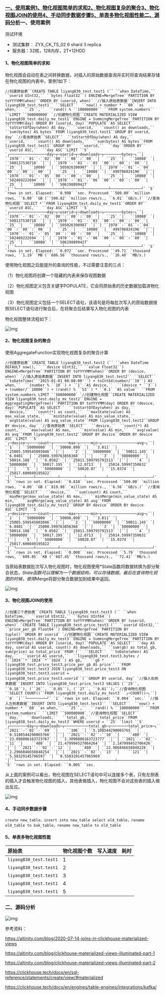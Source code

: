 ### [一、使用案例](https://cf.jd.com/pages/viewpage.action?pageId=426061733#id-物化视图实践-一、使用案例)[1、物化视图简单的求和](https://cf.jd.com/pages/viewpage.action?pageId=426061733#id-物化视图实践-1、物化视图简单的求和)[2、物化视图复杂的聚合](https://cf.jd.com/pages/viewpage.action?pageId=426061733#id-物化视图实践-2、物化视图复杂的聚合)[3、物化视图JOIN的使用](https://cf.jd.com/pages/viewpage.action?pageId=426061733#id-物化视图实践-3、物化视图JOIN的使用)[4、手动同步数据步骤](https://cf.jd.com/pages/viewpage.action?pageId=426061733#id-物化视图实践-4、手动同步数据步骤)[5、单表多物化视图性能](https://cf.jd.com/pages/viewpage.action?pageId=426061733#id-物化视图实践-5、单表多物化视图性能)[二、源码分析](https://cf.jd.com/pages/viewpage.action?pageId=426061733#id-物化视图实践-二、源码分析)一、使用案例

测试环境

- 测试集群： ZYX_CK_TS_02 6 shard 3 replica
- 服务器：32核，128内存，2T*12HDD

#### 1、物化视图简单的求和

物化视图会自动在表之间转换数据，对插入的原始数据查询并实时将查询结果存储在物化视图的内表中，案例1如下：

```
//创建原始表``CREATE TABLE liyang830_test.test1 (`` ``when DateTime,`` ``userid UInt32,`` ``bytes Float32``) ENGINE=MergeTree``PARTITION BY toYYYYMM(when)``ORDER BY (userid, when)` `//插入原始表数据``INSERT INTO liyang830_test.test1`` ``SELECT``  ``now() + number * ``60` `as when,``  ``25``,``  ``rand() % ``100000000`` ``FROM system.numbers`` ``LIMIT ``500000000` `//创建物化视图``CREATE MATERIALIZED VIEW liyang830_test.daily_mv_test1``ENGINE = SummingMergeTree``PARTITION BY toYYYYMM(day) ORDER BY (userid, day)``POPULATE``AS SELECT`` ``toStartOfDay(when) AS day,`` ``userid,`` ``count() as downloads,`` ``sum(bytes) AS bytes``FROM liyang830_test.test1``GROUP BY userid, day` `//查询原始表``SELECT``  ``toStartOfDay(when) AS day,``  ``userid,``  ``count() AS downloads,``  ``sum(bytes) AS bytes``FROM liyang830_test.test1``GROUP BY``  ``userid,``  ``day``ORDER BY``  ``userid ASC,``  ``day ASC``LIMIT ``5` `┌─────────────────day─┬─userid─┬─downloads─┬────────bytes─┐``│ ``1970``-``01``-``02` `00``:``00``:``00` `│   ``25` `│   ``10080` `│ ``500137530718` `│``│ ``1970``-``01``-``03` `00``:``00``:``00` `│   ``25` `│   ``10080` `│ ``505026390907` `│``│ ``1970``-``01``-``04` `00``:``00``:``00` `│   ``25` `│   ``10080` `│ ``499706824196` `│``│ ``1970``-``01``-``05` `00``:``00``:``00` `│   ``25` `│   ``10080` `│ ``502469222694` `│``│ ``1970``-``01``-``06` `00``:``00``:``00` `│   ``25` `│   ``10080` `│ ``506198899427` `│``└─────────────────────┴────────┴───────────┴──────────────┘` `5` `rows in set. Elapsed: ``0.998` `sec. Processed ``500.00` `million rows, ``6.00` `GB (``500.82` `million rows/s., ``6.01` `GB/s.)` `//查询物化视图``SELECT *``FROM liyang830_test.daily_mv_test1``ORDER BY``  ``userid ASC,``  ``day ASC``LIMIT ``5` `┌─────────────────day─┬─userid─┬─downloads─┬────────bytes─┐``│ ``1970``-``01``-``02` `00``:``00``:``00` `│   ``25` `│   ``10080` `│ ``500137530718` `│``│ ``1970``-``01``-``03` `00``:``00``:``00` `│   ``25` `│   ``10080` `│ ``505026390907` `│``│ ``1970``-``01``-``04` `00``:``00``:``00` `│   ``25` `│   ``10080` `│ ``499706824196` `│``│ ``1970``-``01``-``05` `00``:``00``:``00` `│   ``25` `│   ``10080` `│ ``502469222694` `│``│ ``1970``-``01``-``06` `00``:``00``:``00` `│   ``25` `│   ``10080` `│ ``506198899427` `│``└─────────────────────┴────────┴───────────┴──────────────┘` `5` `rows in set. Elapsed: ``0.072` `sec. Processed ``49.71` `thousand rows, ``1.19` `MB (``686.56` `thousand rows/s., ``16.48` `MB/s.)
```

使用物化视图之后能提升的查询的性能，不过需要注意的三点：

（1）物化视图将创建一个隐藏的内表来保存视图数据

（2）物化视图定义包含关键字POPULATE，它会将原始表的历史数据加载进物化视图

（3）物化视图定义包括一个SELECT语句，该语句是将每批次写入的原始数据按照SELECT语句进行聚合后，在将聚合后结果写入物化视图的内表

物化视图整体流程如下：

![img](https://cf.jd.com/download/attachments/426061733/%E7%89%A9%E5%8C%96%E8%A7%86%E5%9B%BE%E5%88%86%E6%9E%90-Page-2.png?version=1&modificationDate=1614050632000&api=v2)

#### 2、物化视图复杂的聚合

使用AggregateFunction实现物化视图复杂的聚合计算

```
//创建原始表``CREATE TABLE liyang830_test.test2 (`` ``when DateTime DEFAULT now(),`` ``device UInt32,`` ``value Float32``) ENGINE=MergeTree``PARTITION BY toYYYYMM(when)``ORDER BY (device, when)` `//插入原始表数据``INSERT INTO liyang830_test.test2`` ``SELECT``  ``toDateTime(``'2015-01-01 00:00:00'``) + toInt64(number/``10``) AS when,``  ``(number % ``10``) + ``1` `AS device,``  ``(device * ``3``) + (number/``10000``) + (rand() % ``53``) * ``0.1` `AS value`` ``FROM system.numbers LIMIT ``500000000` `//创建物化视图``CREATE MATERIALIZED VIEW liyang830_test.daily_mv_test2``ENGINE = AggregatingMergeTree()``PARTITION BY toYYYYMM(day) ORDER BY (device, day)``POPULATE``AS SELECT``  ``toStartOfDay(when) as day,``  ``device,``  ``count(*) as count,``  ``maxState(value) AS max_value_state,``  ``minState(value) AS min_value_state,``  ``avgState(value) AS avg_value_state``FROM liyang830_test.test2``GROUP BY device, day` `//查询原始表``SELECT``  ``device,``  ``count(*) AS count,``  ``max(value) AS max,``  ``min(value) AS min,``  ``avg(value) AS avg``FROM liyang830_test.test2``GROUP BY device``ORDER BY device ASC``LIMIT ``5` `┌─device─┬────count─┬───────max─┬─────min─┬────────────────avg─┐``│   ``1` `│ ``50000000` `│ ``50008.098` `│  ``3.011` `│ ``25005.599545003046` `│``│   ``2` `│ ``50000000` `│ ``50011.145` `│ ``6.0401` `│ ``25008.599763856368` `│``│   ``3` `│ ``50000000` `│ ``50014.188` `│ ``9.0502` `│ ``25011.599795791513` `│``│   ``4` `│ ``50000000` `│ ``50017.195` `│ ``12.0713` `│ ``25014.59997350632` `│``│   ``5` `│ ``50000000` `│ ``50020.07` `│ ``15.0374` `│ ``25017.600049195822` `│``└────────┴──────────┴───────────┴─────────┴────────────────────┘` `5` `rows in set. Elapsed: ``0.610` `sec. Processed ``500.00` `million rows, ``4.00` `GB (``819.98` `million rows/s., ``6.56` `GB/s.)` `//查询物化视图``SELECT``  ``device,``  ``sum(count) AS count,``  ``maxMerge(max_value_state) AS max,``  ``minMerge(min_value_state) AS min,``  ``avgMerge(avg_value_state) AS avg``FROM liyang830_test.daily_mv_test2``GROUP BY device``ORDER BY device ASC``LIMIT ``5` `┌─device─┬────count─┬───────max─┬─────min─┬────────────────avg─┐``│   ``1` `│ ``50000000` `│ ``50008.098` `│  ``3.011` `│ ``25005.599545003046` `│``│   ``2` `│ ``50000000` `│ ``50011.145` `│ ``6.0401` `│ ``25008.599763856368` `│``│   ``3` `│ ``50000000` `│ ``50014.188` `│ ``9.0502` `│ ``25011.599795791513` `│``│   ``4` `│ ``50000000` `│ ``50017.195` `│ ``12.0713` `│ ``25014.59997350631` `│``│   ``5` `│ ``50000000` `│ ``50020.07` `│ ``15.0374` `│ ``25017.600049195822` `│``└────────┴──────────┴───────────┴─────────┴────────────────────┘` `5` `rows in set. Elapsed: ``0.008` `sec. Processed ``5.79` `thousand rows, ``609.85` `KB (``687.45` `thousand rows/s., ``72.41` `MB/s.)
```

当原始表数据批次写入物化视图时，物化视图使用*State函数将数据转换为部分聚合状态，*State函数可以理解为一个数据结构，可以存储数据。最后在查询物化视图的时候，使用*Merge将部分聚合数据加到结果中返回。

![img](https://cf.jd.com/download/attachments/426061733/%E7%89%A9%E5%8C%96%E8%A7%86%E5%9B%BE%E5%88%86%E6%9E%90-Page-3.png?version=1&modificationDate=1612429721000&api=v2)



#### 3、物化视图JOIN的使用

```
//创建三个原始表``CREATE TABLE liyang830_test.test3 (`` ``when DateTime,`` ``userid UInt32,`` ``bytes UInt64``) ENGINE=MergeTree``PARTITION BY toYYYYMM(when)``ORDER BY (userid, when)` `CREATE TABLE liyang830_test.price_test3 (`` ``userid UInt32,`` ``price_per_gb Float64``) ENGINE=MergeTree``PARTITION BY tuple()``ORDER BY userid` `//创建物化视图``CREATE MATERIALIZED VIEW liyang830_test.daily_mv_test3``ENGINE = SummingMergeTree``PARTITION BY toYYYYMM(day) ORDER BY (userid, day)``POPULATE``AS SELECT`` ``day AS day, userid AS userid, count() AS downloads,`` ``sum(gb) as total_gb, sum(price) as total_price``FROM (`` ``SELECT``  ``toDate(when) AS day,``  ``userid AS userid,``  ``liyang830_test.test3.bytes / (``1024``*``1024``*``1024``) AS gb,``  ``gb * liyang830_test.price_test3.price_per_gb AS price`` ``FROM liyang830_test.test3 JOIN liyang830_test.price_test3 ON liyang830_test.test3.userid = liyang830_test.price_test3.userid``)``GROUP BY userid, day` `//插入右侧表数据``INSERT INTO liyang830_test.price_test3 VALUES (``25``, ``0.10``), (``26``, ``0.05``), (``27``, ``0.01``);``//查询物化视图``SELECT COUNT()``FROM liyang830_test.daily_mv_test3` `┌─COUNT()─┐``│    ``0` `│``└─────────┘` `1` `rows in set. Elapsed: ``0.004` `sec.` `//插入左侧表数据``INSERT INTO liyang830_test.test3`` ``SELECT``  ``now() + number * ``60` `as when,``  ``25``,``  ``rand() % ``100000000`` ``FROM system.numbers`` ``LIMIT ``500000000` `//查询物化视图``SELECT``  ``day,``  ``downloads,``  ``total_gb,``  ``total_price``FROM liyang830_test.daily_mv_test3``WHERE userid = ``25` `limit ``5` `┌────────day─┬─downloads─┬───────────total_gb─┬────────total_price─┐``│ ``2021``-``02``-``09` `│    ``106` `│ ``5.108544290065765` `│ ``0.5108544290065766` `│``│ ``2021``-``02``-``10` `│    ``480` `│ ``23.098006163723767` `│ ``2.3098006163723777` `│``│ ``2021``-``02``-``11` `│    ``480` `│ ``21.479994527064264` `│ ``2.147999452706426` `│``│ ``2021``-``02``-``12` `│    ``480` `│ ``22.966846658848226` `│ ``2.2966846658848254` `│``│ ``2021``-``02``-``13` `│    ``121` `│  ``5.58329145796597` `│ ``0.5583291457965969` `│``└────────────┴───────────┴────────────────────┴────────────────────┘` `5` `rows in set. Elapsed: ``0.005` `sec.
```

从上面的案例可以看出，物化视图在SELECT语句中可以连接多个表，只有左侧表的插入才会触发物化视图的插入，其他表做插入，物化视图不会对这些表的插入做出反应。

![img](https://cf.jd.com/download/attachments/426061733/%E7%89%A9%E5%8C%96%E8%A7%86%E5%9B%BE%E5%88%86%E6%9E%90-Page-4.png?version=1&modificationDate=1614050646000&api=v2)

#### 4、手动同步数据步骤

```
create new_table，insert into new_table select old_table，rename old_table to bak_table，rename new_table to old_table
```



#### 5、单表多物化视图性能

| 原始表                 | 物化视图个数 | 写入速度 | 耗时 |
| :--------------------- | :----------- | :------- | :--- |
| `liyang830_test.test1` | 1            |          |      |
| `liyang830_test.test1` | 2            |          |      |
| `liyang830_test.test1` | 3            |          |      |
| `liyang830_test.test1` | 4            |          |      |
| `liyang830_test.test1` | 5            |          |      |



### 二、源码分析

![img](https://cf.jd.com/download/attachments/426061733/%E7%89%A9%E5%8C%96%E8%A7%86%E5%9B%BE%E5%88%86%E6%9E%90.png?version=1&modificationDate=1611571770000&api=v2)

参考资料：

https://altinity.com/blog/2020-07-14-joins-in-clickhouse-materialized-views

https://altinity.com/blog/clickhouse-materialized-views-illuminated-part-1

https://altinity.com/blog/clickhouse-materialized-views-illuminated-part-2

https://clickhouse.tech/docs/en/sql-reference/statements/create/view/#materialized

https://clickhouse.tech/docs/en/engines/table-engines/integrations/kafka/